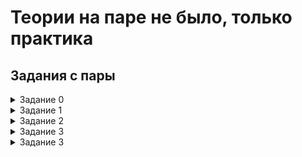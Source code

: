# Теории на паре не было, только практика

## Задания с пары
<details><summary> Задание 0 </summary>

### Meta:
* ELF
* 64 bit

Сгенерировать файл, который [программа](tasks/task0) бы посчитала валидным, начинающийся на `12345678`

</details>

<details><summary> Задание 1 </summary>

### Meta:
* ELF
* 64 bit

Сгенерировать файл, который [программа](tasks/task1) бы посчитала валидным, начинающийся на `12345678`

</details>

<details><summary> Задание 2 </summary>

### Meta:
* ELF | PE
* 64 bit | 32 bit

Проверочный [таск](../l10/tasks/task0/) про бэтмена из старых домашек

Формат флага: `SchoolCTF{...}`

</details>

</details>

<details><summary> Задание 3 </summary>

### Meta:
* PE
* 32 bit

[Таск](tasks/task2)

**Авторское описание**:
> Во время допроса нам удалось выбить из Джокера признание в том, что в данном файле содержится код управления бомбами, заложенными под городом.
> Однако нашим штатным реверс-инженерам не удалось ничего найти. Возможно это удастся вам? Вы - те герои, что нужны Готему именно сейчас.
> Кстати, Джокер постоянно твердил о какой-то старой системе 80х годов и дико смеялся, говоря что из-за этого у нас ничего не выйдет...
_____
Комиссар Гордон, полицейский департамент Готем Сити

Формат флага: `SchoolCTF{...}`
</details>

<details><summary> Задание 3 </summary>

Meta:
* PE
* 32 bit

Ну чтобы одолеть этого [монстра](tasks/task3), нужно будет немного попотеть и погуглить всякие константы.

Формат флага: bla_bla_bla_bla

</details>
